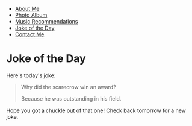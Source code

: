 <nav>
      <ul>
        <li><a href="aboutme.md">About Me</a></li>
        <li><a href="photoalbum.md">Photo Album</a></li>
        <li><a href="music.md">Music Recommendations</a></li>
        <li><a href="joke.md">Joke of the Day</a></li>
        <li><a href="contact.md">Contact Me</a></li>
      </ul>
    </nav>
<h1>Joke of the Day</h1>

Here's today's joke:

> Why did the scarecrow win an award?
>
> Because he was outstanding in his field.

Hope you got a chuckle out of that one! Check back tomorrow for a new joke. 
